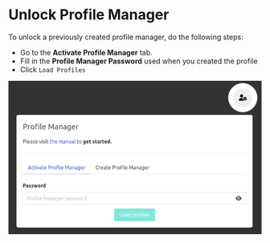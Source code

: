 
# Unlock Profile Manager

To unlock a previously created profile manager, do the following steps:

- Go to the **Activate Profile Manager** tab.
- Fill in the **Profile Manager Password** used when you created the profile
- Click `Load Profiles`

![](img/pro_manager6.png)
